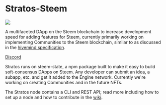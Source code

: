 # Stratos-Steem

![](https://steemitimages.com/640x0/https://cdn.steemitimages.com/DQmYV6C9sPADNHE7oTPLrKC6ZKnMxQ59kRdituTmH2SUHga/image.png)

A multifaceted DApp on the Steem blockchain to increase development speed for adding features for Steem, currently primarily working on implementing Communities to the Steem blockchain, similar to as discussed in the [hivemind specification](https://github.com/steemit/hivemind/blob/master/docs/communities.md).

[Discord](https://discord.gg/HBGZw8d)

Stratos runs on steem-state, a npm package built to make it easy to build soft-consensus DApps on Steem. Any developer can submit an idea, a subapp, etc. and get it added to the Engine network. Currently we're working on creating Communities and in the future NFTs.

The Stratos node contains a CLI and REST API; read more including how to set up a node and how to contribute in the [wiki](https://github.com/stratos-steem/stratos/wiki).
